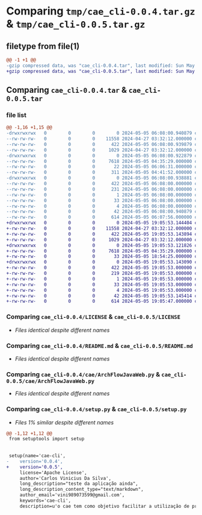 # Comparing `tmp/cae_cli-0.0.4.tar.gz` & `tmp/cae_cli-0.0.5.tar.gz`

## filetype from file(1)

```diff
@@ -1 +1 @@
-gzip compressed data, was "cae_cli-0.0.4.tar", last modified: Sun May  5 06:08:00 2024, max compression
+gzip compressed data, was "cae_cli-0.0.5.tar", last modified: Sun May  5 19:05:53 2024, max compression
```

## Comparing `cae_cli-0.0.4.tar` & `cae_cli-0.0.5.tar`

### file list

```diff
@@ -1,16 +1,15 @@
-drwxrwxrwx   0        0        0        0 2024-05-05 06:08:00.940879 cae_cli-0.0.4/
--rw-rw-rw-   0        0        0    11558 2024-04-27 03:32:12.000000 cae_cli-0.0.4/LICENSE
--rw-rw-rw-   0        0        0      422 2024-05-05 06:08:00.939879 cae_cli-0.0.4/PKG-INFO
--rw-rw-rw-   0        0        0     1029 2024-04-27 03:32:12.000000 cae_cli-0.0.4/README.md
-drwxrwxrwx   0        0        0        0 2024-05-05 06:08:00.922879 cae_cli-0.0.4/cae/
--rw-rw-rw-   0        0        0     7618 2024-05-05 04:35:29.000000 cae_cli-0.0.4/cae/ArchFlowJavaWeb.py
--rw-rw-rw-   0        0        0       22 2024-05-05 06:06:31.000000 cae_cli-0.0.4/cae/__init__.py
--rw-rw-rw-   0        0        0      311 2024-05-05 04:41:52.000000 cae_cli-0.0.4/cae/main.py
-drwxrwxrwx   0        0        0        0 2024-05-05 06:08:00.938881 cae_cli-0.0.4/cae_cli.egg-info/
--rw-rw-rw-   0        0        0      422 2024-05-05 06:08:00.000000 cae_cli-0.0.4/cae_cli.egg-info/PKG-INFO
--rw-rw-rw-   0        0        0      231 2024-05-05 06:08:00.000000 cae_cli-0.0.4/cae_cli.egg-info/SOURCES.txt
--rw-rw-rw-   0        0        0        1 2024-05-05 06:08:00.000000 cae_cli-0.0.4/cae_cli.egg-info/dependency_links.txt
--rw-rw-rw-   0        0        0       33 2024-05-05 06:08:00.000000 cae_cli-0.0.4/cae_cli.egg-info/requires.txt
--rw-rw-rw-   0        0        0        4 2024-05-05 06:08:00.000000 cae_cli-0.0.4/cae_cli.egg-info/top_level.txt
--rw-rw-rw-   0        0        0       42 2024-05-05 06:08:00.940879 cae_cli-0.0.4/setup.cfg
--rw-rw-rw-   0        0        0      614 2024-05-05 06:07:56.000000 cae_cli-0.0.4/setup.py
+drwxrwxrwx   0        0        0        0 2024-05-05 19:05:53.144404 cae_cli-0.0.5/
+-rw-rw-rw-   0        0        0    11558 2024-04-27 03:32:12.000000 cae_cli-0.0.5/LICENSE
+-rw-rw-rw-   0        0        0      422 2024-05-05 19:05:53.143894 cae_cli-0.0.5/PKG-INFO
+-rw-rw-rw-   0        0        0     1029 2024-04-27 03:32:12.000000 cae_cli-0.0.5/README.md
+drwxrwxrwx   0        0        0        0 2024-05-05 19:05:53.121826 cae_cli-0.0.5/cae/
+-rw-rw-rw-   0        0        0     7618 2024-05-05 04:35:29.000000 cae_cli-0.0.5/cae/ArchFlowJavaWeb.py
+-rw-rw-rw-   0        0        0       33 2024-05-05 18:54:25.000000 cae_cli-0.0.5/cae/__init__.py
+drwxrwxrwx   0        0        0        0 2024-05-05 19:05:53.143090 cae_cli-0.0.5/cae_cli.egg-info/
+-rw-rw-rw-   0        0        0      422 2024-05-05 19:05:53.000000 cae_cli-0.0.5/cae_cli.egg-info/PKG-INFO
+-rw-rw-rw-   0        0        0      219 2024-05-05 19:05:53.000000 cae_cli-0.0.5/cae_cli.egg-info/SOURCES.txt
+-rw-rw-rw-   0        0        0        1 2024-05-05 19:05:53.000000 cae_cli-0.0.5/cae_cli.egg-info/dependency_links.txt
+-rw-rw-rw-   0        0        0       33 2024-05-05 19:05:53.000000 cae_cli-0.0.5/cae_cli.egg-info/requires.txt
+-rw-rw-rw-   0        0        0        4 2024-05-05 19:05:53.000000 cae_cli-0.0.5/cae_cli.egg-info/top_level.txt
+-rw-rw-rw-   0        0        0       42 2024-05-05 19:05:53.145414 cae_cli-0.0.5/setup.cfg
+-rw-rw-rw-   0        0        0      614 2024-05-05 19:05:47.000000 cae_cli-0.0.5/setup.py
```

### Comparing `cae_cli-0.0.4/LICENSE` & `cae_cli-0.0.5/LICENSE`

 * *Files identical despite different names*

### Comparing `cae_cli-0.0.4/README.md` & `cae_cli-0.0.5/README.md`

 * *Files identical despite different names*

### Comparing `cae_cli-0.0.4/cae/ArchFlowJavaWeb.py` & `cae_cli-0.0.5/cae/ArchFlowJavaWeb.py`

 * *Files identical despite different names*

### Comparing `cae_cli-0.0.4/setup.py` & `cae_cli-0.0.5/setup.py`

 * *Files 1% similar despite different names*

```diff
@@ -1,12 +1,12 @@
 from setuptools import setup
 
 
 setup(name='cae-cli',
-    version='0.0.4',
+    version='0.0.5',
     license='Apache License',
     author='Carlos Vinicius Da Silva',
     long_description="teste da aplicação ainda",
     long_description_content_type="text/markdown",
     author_email='vini989073599@gmail.com',
     keywords='cae-cli',
     description=u'o cae tem como objetivo facilitar a utilização de projeto com arquitetura limpa',
```

